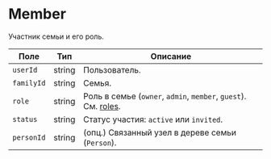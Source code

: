 # Member

Участник семьи и его роль.

| Поле       | Тип    | Описание                                                            |
|------------|--------|---------------------------------------------------------------------|
| `userId`   | string | Пользователь.                                                       |
| `familyId` | string | Семья.                                                              |
| `role`     | string | Роль в семье (`owner`, `admin`, `member`, `guest`). См. [roles](../roles.md). |
| `status`   | string | Статус участия: `active` или `invited`.                             |
| `personId` | string | (опц.) Связанный узел в дереве семьи (`Person`).                    |
